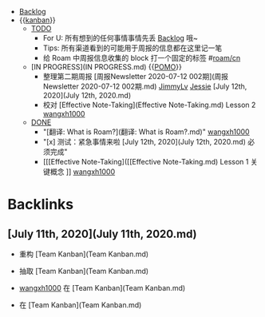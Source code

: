 - [Backlog](Backlog.md)
- {{[kanban](kanban.md)}}
    - [TODO](TODO.md)
        - For U: 所有想到的任何事情事情先丢 [Backlog](Backlog.md) 哦~
        - Tips: 所有渠道看到的可能用于周报的信息都在这里记一笔
        - 给 Roam 中周报信息收集的 block 打一个固定的标签 #[roam/cn](roam/cn.md)
    - [IN PROGRESS](IN PROGRESS.md) {{[POMO](POMO.md)}}
        - 整理第二期周报 [周报Newsletter 2020-07-12 002期](周报Newsletter 2020-07-12 002期.md) [JimmyLv](JimmyLv.md) [Jessie](Jessie.md) [July 12th, 2020](July 12th, 2020.md)
        - 校对 [Effective Note-Taking](Effective Note-Taking.md) Lesson 2 [wangxh1000](wangxh1000.md)
    - [DONE](DONE.md)
        - "[翻译: What is Roam?](翻译: What is Roam?.md)" [wangxh1000](wangxh1000.md)
        - "[x] 测试：紧急事情来啦 [July 12th, 2020](July 12th, 2020.md) 必须完成"
        - [[[Effective Note-Taking]([[Effective Note-Taking.md) Lesson 1 关键概念 ]] [wangxh1000](wangxh1000.md)

# Backlinks
## [July 11th, 2020](July 11th, 2020.md)
- 重构 [Team Kanban](Team Kanban.md)

- 抽取 [Team Kanban](Team Kanban.md)

- [wangxh1000](wangxh1000.md) 在 [Team Kanban](Team Kanban.md)

- 在 [Team Kanban](Team Kanban.md)

